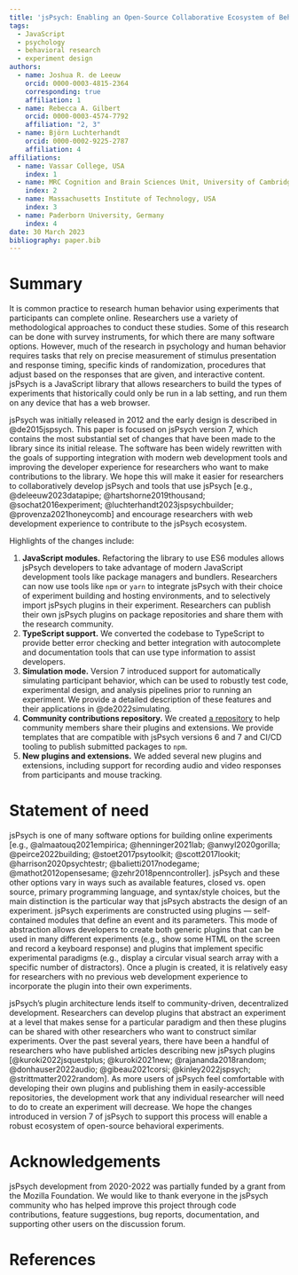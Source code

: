 ```yaml
---
title: 'jsPsych: Enabling an Open-Source Collaborative Ecosystem of Behavioral Experiments'
tags:
  - JavaScript
  - psychology
  - behavioral research
  - experiment design
authors:
  - name: Joshua R. de Leeuw
    orcid: 0000-0003-4815-2364
    corresponding: true
    affiliation: 1
  - name: Rebecca A. Gilbert
    orcid: 0000-0003-4574-7792
    affiliation: "2, 3"
  - name: Björn Luchterhandt
    orcid: 0000-0002-9225-2787
    affiliation: 4
affiliations:
  - name: Vassar College, USA
    index: 1
  - name: MRC Cognition and Brain Sciences Unit, University of Cambridge, UK
    index: 2
  - name: Massachusetts Institute of Technology, USA
    index: 3
  - name: Paderborn University, Germany
    index: 4
date: 30 March 2023
bibliography: paper.bib
---
```


# Summary

It is common practice to research human behavior using experiments that participants can complete online. Researchers use a variety of methodological approaches to conduct these studies. Some of this research can be done with survey instruments, for which there are many software options. However, much of the research in psychology and human behavior requires tasks that rely on precise measurement of stimulus presentation and response timing, specific kinds of randomization, procedures that adjust based on the responses that are given, and interactive content. jsPsych is a JavaScript library that allows researchers to build the types of experiments that historically could only be run in a lab setting, and run them on any device that has a web browser.

jsPsych was initially released in 2012 and the early design is described in @de2015jspsych. This paper is focused on jsPsych version 7, which contains the most substantial set of changes that have been made to the library since its initial release. The software has been widely rewritten with the goals of supporting integration with modern web development tools and improving the developer experience for researchers who want to make contributions to the library. We hope this will make it easier for researchers to collaboratively develop jsPsych and tools that use jsPsych [e.g., @deleeuw2023datapipe; @hartshorne2019thousand; @sochat2016experiment; @luchterhandt2023jspsychbuilder; @provenza2021honeycomb] and encourage researchers with web development experience to contribute to the jsPsych ecosystem.

Highlights of the changes include:

1. **JavaScript modules.** Refactoring the library to use ES6 modules allows jsPsych developers to take advantage of modern JavaScript development tools like package managers and bundlers. Researchers can now use tools like `npm` or `yarn` to integrate jsPsych with their choice of experiment building and hosting environments, and to selectively import jsPsych plugins in their experiment. Researchers can publish their own jsPsych plugins on package repositories and share them with the research community.
2. **TypeScript support.** We converted the codebase to TypeScript to provide better error checking and better integration with autocomplete and documentation tools that can use type information to assist developers.
3. **Simulation mode.** Version 7 introduced support for automatically simulating participant behavior, which can be used to robustly test code, experimental design, and analysis pipelines prior to running an experiment. We provide a detailed description of these features and their applications in @de2022simulating.
4. **Community contributions repository.** We created [a repository](https://github.com/jspsych/jspsych-contrib) to help community members share their plugins and extensions. We provide templates that are compatible with jsPsych versions 6 and 7 and CI/CD tooling to publish submitted packages to `npm`. 
5. **New plugins and extensions.** We added several new plugins and extensions, including support for recording audio and video responses from participants and mouse tracking.

# Statement of need

jsPsych is one of many software options for building online experiments [e.g., @almaatouq2021empirica; @henninger2021lab; @anwyl2020gorilla; @peirce2022building; @stoet2017psytoolkit; @scott2017lookit; @harrison2020psychtestr; @balietti2017nodegame; @mathot2012opensesame; @zehr2018penncontroller]. jsPsych and these other options vary in ways such as available features, closed vs. open source, primary programming language, and syntax/style choices, but the main distinction is the particular way that jsPsych abstracts the design of an experiment. jsPsych experiments are constructed using plugins — self-contained modules that define an event and its parameters. This mode of abstraction allows developers to create both generic plugins that can be used in many different experiments (e.g., show some HTML on the screen and record a keyboard response) and plugins that implement specific experimental paradigms  (e.g., display a circular visual search array with a specific number of distractors). Once a plugin is created, it is relatively easy for researchers with no previous web development experience to incorporate the plugin into their own experiments.

jsPsych’s plugin architecture lends itself to community-driven, decentralized development. Researchers can develop plugins that abstract an experiment at a level that makes sense for a particular paradigm and then these plugins can be shared with other researchers who want to construct similar experiments. Over the past several years, there have been a handful of researchers who have published articles describing new jsPsych plugins [@kuroki2022jsquestplus; @kuroki2021new; @rajananda2018random; @donhauser2022audio; @gibeau2021corsi; @kinley2022jspsych; @strittmatter2022random]. As more users of jsPsych feel comfortable with developing their own plugins and publishing them in easily-accessible repositories, the development work that any individual researcher will need to do to create an experiment will decrease. We hope the changes introduced in version 7 of jsPsych to support this process will enable a robust ecosystem of open-source behavioral experiments.

# Acknowledgements

jsPsych development from 2020-2022 was partially funded by a grant from the Mozilla Foundation. We would like to thank everyone in the jsPsych community who has helped improve this project through code contributions, feature suggestions, bug reports, documentation, and supporting other users on the discussion forum.

# References